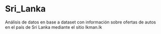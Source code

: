 # Sri_Lanka
Análisis de datos en base a dataset con información sobre ofertas de autos en el país de Sri Lanka mediante el sitio Ikman.lk
